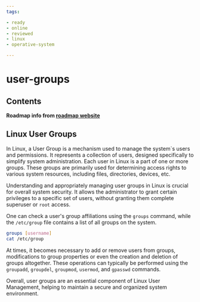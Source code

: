 ```yaml
---
tags:

- ready
- online
- reviewed
- linux
- operative-system

---
```


# user-groups

## Contents

__Roadmap info from [roadmap website](https://roadmap.sh/linux/user-management/user-groups)__

## Linux User Groups

In Linux, a User Group is a mechanism used to manage the system`s users and permissions. It represents a collection of users, designed specifically to simplify system administration. Each user in Linux is a part of one or more groups. These groups are primarily used for determining access rights to various system resources, including files, directories, devices, etc.

Understanding and appropriately managing user groups in Linux is crucial for overall system security. It allows the administrator to grant certain privileges to a specific set of users, without granting them complete superuser or `root` access.

One can check a user's group affiliations using the `groups` command, while the `/etc/group` file contains a list of all groups on the system.

```bash
groups [username]
cat /etc/group

```

At times, it becomes necessary to add or remove users from groups, modifications to group properties or even the creation and deletion of groups altogether. These operations can typically be performed using the `groupadd`, `groupdel`, `groupmod`, `usermod`, and `gpasswd` commands.

Overall, user groups are an essential component of Linux User Management, helping to maintain a secure and organized system environment.
